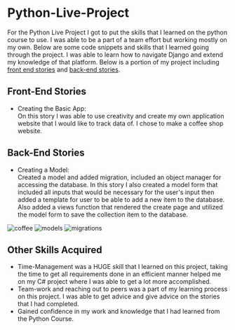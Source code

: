 # Python-Live-Project
For the Python Live Project I got to put the skills that I learned on the python course to use. I was able to be a part of a team effort but working mostly on my own. Below are some code snippets and skills that I learned going through the project. I was able to learn how to navigate Django and extend my knowledge of that platform. Below is a portion of my project including [front end stories](#front-end-stories) and [back-end stories](#back-end-stories).


## Front-End Stories
* Creating the Basic App:<br>
On this story I was able to use creativity and create my own application website that I would like to track data of. I chose to make a coffee shop website.

## Back-End Stories
* Creating a Model:<br>
Created a model and added migration, included an object manager for accessing the database. In this story I also created a model form that included all inputs that would be necessary for the user's input then added a template for user to be able to add a new item to the database. Also added a views function that rendered the create page and utilized the model form to save the collection item to the database.

![coffee](https://user-images.githubusercontent.com/73006452/117047644-be903500-acd7-11eb-8099-d08eb1470c1c.png)
![models](https://user-images.githubusercontent.com/73006452/117047684-c8199d00-acd7-11eb-92ee-b401c59ca6c1.png)
![migrations](https://user-images.githubusercontent.com/73006452/117047724-d071d800-acd7-11eb-84f8-0749540499fc.png)

## Other Skills Acquired
* Time-Management was a HUGE skill that I learned on this project, taking the time to get all requirements done in an efficient manner helped me on my C# project where I was able to get a lot more accomplished.
* Team-work and reaching out to peers was a part of my learning process on this project. I was able to get advice and give advice on the stories that I had completed.
* Gained confidence in my work and knowledge that I had learned from the Python Course.
